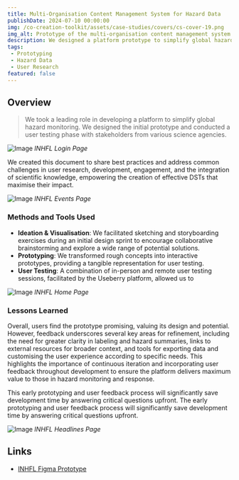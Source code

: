 ```yaml
---
title: Multi-Organisation Content Management System for Hazard Data
publishDate: 2024-07-10 00:00:00
img: /co-creation-toolkit/assets/case-studies/covers/cs-cover-19.png
img_alt: Prototype of the multi-organisation content management system for hazard data
description: We designed a platform prototype to simplify global hazard monitoring, incorporating user feedback to refine the design.
tags:
 - Prototyping
 - Hazard Data
 - User Research
featured: false
---
```


## Overview

> We took a leading role in developing a platform to simplify global hazard monitoring. We designed the initial prototype and conducted a user testing phase with stakeholders from various science agencies.

![Image](/co-creation-toolkit/assets/case-studies/inhfl/sing-in.png)
*INHFL Login Page*

We created this document to share best practices and address common challenges in user research, development, engagement, and the integration of scientific knowledge, empowering the creation of effective DSTs that maximise their impact.

![Image](/co-creation-toolkit/assets/case-studies/inhfl/view-data.png)
*INHFL Events Page*

### Methods and Tools Used

* **Ideation & Visualisation**: We facilitated sketching and storyboarding exercises during an initial design sprint to encourage collaborative brainstorming and explore a wide range of potential solutions.
* **Prototyping**: We transformed rough concepts into interactive prototypes, providing a tangible representation for user testing.
* **User Testing**: A combination of in-person and remote user testing sessions, facilitated by the Useberry platform, allowed us to

![Image](/co-creation-toolkit/assets/case-studies/inhfl/home.png)
*INHFL Home Page*

### Lessons Learned

Overall, users find the prototype promising, valuing its design and potential. However, feedback underscores several key areas for refinement, including the need for greater clarity in labeling and hazard summaries, links to external resources for broader context, and  tools for exporting data and customising the user experience according to specific needs. This highlights the importance of continuous iteration and incorporating user feedback throughout development to ensure the platform delivers maximum value to those in hazard monitoring and response. 

This early prototyping and user feedback process will significantly save development time by answering critical questions upfront. The early prototyping and user feedback process will significantly save development time by answering critical questions upfront.

![Image](/co-creation-toolkit/assets/case-studies/inhfl/headlines.png)
*INHFL Headlines Page*

## Links

* [INHFL Figma Prototype](https://www.figma.com/proto/SszgfI11TuW4Td3Bhe5ikw/IFL-Back-End-Prototype?page-id=&node-id=2503-2968&viewport=-288%2C1264%2C0.21&t=0HPvj9oyKuJZNF95-1&scaling=min-zoom&content-scaling=fixed&starting-point-node-id=2503%3A2968)
